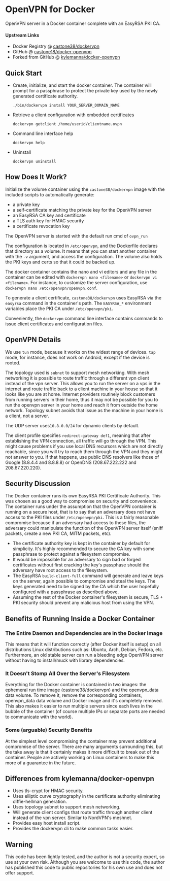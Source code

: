# OpenVPN for Docker


OpenVPN server in a Docker container complete with an EasyRSA PKI CA.

#### Upstream Links

* Docker Registry @ [castone38/dockervpn](https://hub.docker.com/r/castone38/dockervpn/)
* GitHub @ [castone18/docker-openvpn](https://github.com/castone18/docker-openvpn)
* Forked from GitHub @ [kylemanna/docker-openvpn](https://github.com/kylemanna/docker-openvpn)

## Quick Start

* Create, initialize, and start the docker container. The container will prompt for a passphrase to protect the
  private key used by the newly generated certificate authority.

      ./bin/dockervpn install YOUR_SERVER_DOMAIN_NAME

* Retrieve a client configuration with embedded certificates

      dockervpn getclient /home/userid/clientname.ovpn

* Command line interface help

      dockervpn help

* Uninstall

      dockervpn uninstall

## How Does It Work?

Initialize the volume container using the `castone38/dockervpn` image with the
included scripts to automatically generate:

- a private key
- a self-certificate matching the private key for the OpenVPN server
- an EasyRSA CA key and certificate
- a TLS auth key for HMAC security
- a certificate revocation key

The OpenVPN server is started with the default run cmd of `ovpn_run`

The configuration is located in `/etc/openvpn`, and the Dockerfile
declares that directory as a volume. It means that you can start another
container with the `-v` argument, and access the configuration.
The volume also holds the PKI keys and certs so that it could be backed up.

The docker container contains the nano and vi editors and any file in the
container can be edited with `dockervpn nano <filename>` or 
`dockervpn vi <filename>`. For instance, to customize the server configuration,
use `dockervpn nano /etc/openvpn/openvpn.conf`.

To generate a client certificate, `castone38/dockervpn` uses EasyRSA via the
`easyrsa` command in the container's path.  The `EASYRSA_*` environment
variables place the PKI CA under `/etc/openvpn/pki`.

Conveniently, the `dockervpn` command line interface contains commands to issue
client certificates and configuration files.

## OpenVPN Details

We use `tun` mode, because it works on the widest range of devices.
`tap` mode, for instance, does not work on Android, except if the device
is rooted.

The topology used is `subnet` to support mesh networking. With mesh networking
it is possible to route traffic through a different vpn client instead of the 
vpn server. This allows you to run the server on a vps in the internet and route
traffic back to a client machine in your house so that it looks like you are
at home. Internet providers routinely block customers from running servers
in their home, thus it may not be possible for you to run the openvpn server
in your home and reach it from outside the home network. Topology subnet avoids
that issue as the machine in your home is a client, not a server.

The UDP server uses`10.8.0.0/24` for dynamic clients by default.

The client profile specifies `redirect-gateway def1`, meaning that after
establishing the VPN connection, all traffic will go through the VPN.
This might cause problems if you use local DNS recursors which are not
directly reachable, since you will try to reach them through the VPN
and they might not answer to you. If that happens, use public DNS
resolvers like those of Google (8.8.4.4 and 8.8.8.8) or OpenDNS
(208.67.222.222 and 208.67.220.220).


## Security Discussion

The Docker container runs its own EasyRSA PKI Certificate Authority.  This was
chosen as a good way to compromise on security and convenience.  The container
runs under the assumption that the OpenVPN container is running on a secure
host, that is to say that an adversary does not have access to the PKI files
under `/etc/openvpn/pki`.  This is a fairly reasonable compromise because if an
adversary had access to these files, the adversary could manipulate the
function of the OpenVPN server itself (sniff packets, create a new PKI CA, MITM
packets, etc).

* The certificate authority key is kept in the container by default for
  simplicity.  It's highly recommended to secure the CA key with some
  passphrase to protect against a filesystem compromise.
* It would be impossible for an adversary to sign bad or forged certificates
  without first cracking the key's passphase should the adversary have root
  access to the filesystem.
* The EasyRSA `build-client-full` command will generate and leave keys on the
  server, again possible to compromise and steal the keys.  The keys generated
  need to be signed by the CA which the user hopefully configured with a passphrase
  as described above.
* Assuming the rest of the Docker container's filesystem is secure, TLS + PKI
  security should prevent any malicious host from using the VPN.


## Benefits of Running Inside a Docker Container

### The Entire Daemon and Dependencies are in the Docker Image

This means that it will function correctly (after Docker itself is setup) on
all distributions Linux distributions such as: Ubuntu, Arch, Debian, Fedora,
etc.  Furthermore, an old stable server can run a bleeding edge OpenVPN server
without having to install/muck with library dependencies.

### It Doesn't Stomp All Over the Server's Filesystem

Everything for the Docker container is contained in two images: the ephemeral
run time image (castone38/dockervpn) and the openvpn_data data volume. To remove
it, remove the corresponding containers, openvpn_data data volume and Docker
image and it's completely removed.  This also makes it easier to run multiple
servers since each lives in the bubble of the container (of course multiple IPs
or separate ports are needed to communicate with the world).

### Some (arguable) Security Benefits

At the simplest level compromising the container may prevent additional
compromise of the server.  There are many arguments surrounding this, but the
take away is that it certainly makes it more difficult to break out of the
container.  People are actively working on Linux containers to make this more
of a guarantee in the future.

## Differences from kylemanna/docker-openvpn

* Uses tls-crypt for HMAC security.
* Uses elliptic curve cryptography in the certificate authority eliminating diffie-hellman generation.
* Uses topology subnet to support mesh networking.
* Will generate client configs that route traffic through another client instead of the vpn server. Similar to NordVPN's meshnet.
* Provides easy host install script.
* Provides the dockervpn cli to make common tasks easier.

## Warning

This code has been lightly tested, and the author is not a security expert, so 
use at your own risk. Although you are welcome to use this code, the author has 
published this code to public repositories for his own use and does not offer support.